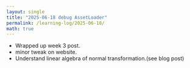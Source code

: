 ```yaml
---
layout: single
title: "2025-06-18 debug AssetLoader"
permalink: /learning-log/2025-06-18/
math: true
---
```


* Wrapped up week 3 post.
* minor tweak on website.
* Understand linear algebra of normal transformation.(see blog post)